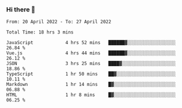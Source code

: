 ### Hi there 👋

<!--
**siaikin/siaikin** is a ✨ _special_ ✨ repository because its `README.md` (this file) appears on your GitHub profile.

Here are some ideas to get you started:

- 🔭 I’m currently working on ...
- 🌱 I’m currently learning ...
- 👯 I’m looking to collaborate on ...
- 🤔 I’m looking for help with ...
- 💬 Ask me about ...
- 📫 How to reach me: ...
- 😄 Pronouns: ...
- ⚡ Fun fact: ...
-->

<!--START_SECTION:waka-->

```text
From: 20 April 2022 - To: 27 April 2022

Total Time: 18 hrs 3 mins

JavaScript            4 hrs 52 mins   ██████▓░░░░░░░░░░░░░░░░░░   26.84 %
Vue.js                4 hrs 44 mins   ██████▓░░░░░░░░░░░░░░░░░░   26.12 %
JSON                  3 hrs 25 mins   ████▓░░░░░░░░░░░░░░░░░░░░   18.86 %
TypeScript            1 hr 50 mins    ██▓░░░░░░░░░░░░░░░░░░░░░░   10.11 %
Markdown              1 hr 14 mins    █▓░░░░░░░░░░░░░░░░░░░░░░░   06.88 %
HTML                  1 hr 8 mins     █▓░░░░░░░░░░░░░░░░░░░░░░░   06.25 %
```

<!--END_SECTION:waka-->
